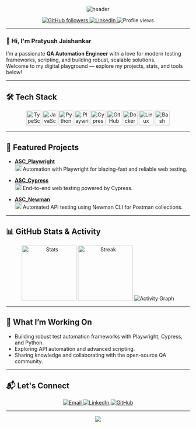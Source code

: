 <!-- Profile README for Pratyush Jaishankar -->

<!-- Banner / Header -->
<p align="center">
  <img src="https://capsule-render.vercel.app/api?type=waving&color=0:0099ff,100:00cc99&height=180&section=header&text=Pratyush%20Jaishankar&fontSize=40&fontAlign=50&fontColor=ffffff" alt="header"/>
</p>

<p align="center">
  <a href="https://github.com/PratyushJaishankar">
    <img src="https://img.shields.io/github/followers/PratyushJaishankar?label=GitHub&style=social" alt="GitHub followers"/>
  </a>
  <a href="https://www.linkedin.com/in/pratyushjaishankar">
    <img src="https://img.shields.io/badge/LinkedIn-0077B5?logo=linkedin&logoColor=white&style=flat-square" alt="LinkedIn"/>
  </a>
  <img src="https://komarev.com/ghpvc/?username=PratyushJaishankar&label=Profile%20views&color=0e75b6&style=flat" alt="Profile views"/>
</p>

---

### 👋 Hi, I'm Pratyush Jaishankar

I’m a passionate **QA Automation Engineer** with a love for modern testing frameworks, scripting, and building robust, scalable solutions.  
Welcome to my digital playground — explore my projects, stats, and tools below!

---

## 🛠️ Tech Stack

<p align="center">
  <img src="https://cdn.jsdelivr.net/gh/devicons/devicon/icons/typescript/typescript-original.svg" height="40" alt="TypeScript"/>
  <img src="https://cdn.jsdelivr.net/gh/devicons/devicon/icons/javascript/javascript-original.svg" height="40" alt="JavaScript"/>
  <img src="https://cdn.jsdelivr.net/gh/devicons/devicon/icons/python/python-original.svg" height="40" alt="Python"/>
  <img src="https://cdn.jsdelivr.net/gh/devicons/devicon/icons/playwright/playwright-original.svg" height="40" alt="Playwright"/>
  <img src="https://cdn.jsdelivr.net/gh/devicons/devicon/icons/cypressio/cypressio-original.svg" height="40" alt="Cypress"/>
  <img src="https://cdn.jsdelivr.net/gh/devicons/devicon/icons/github/github-original.svg" height="40" alt="GitHub"/>
  <img src="https://cdn.jsdelivr.net/gh/devicons/devicon/icons/docker/docker-original.svg" height="40" alt="Docker"/>
  <img src="https://cdn.jsdelivr.net/gh/devicons/devicon/icons/linux/linux-original.svg" height="40" alt="Linux"/>
  <img src="https://cdn.jsdelivr.net/gh/devicons/devicon/icons/bash/bash-original.svg" height="40" alt="Bash"/>
</p>

---

## 🚀 Featured Projects

- [**ASC_Playwright**](https://github.com/PratyushJaishankar/ASC_Playwright)  
  <img src="https://cdn.jsdelivr.net/gh/devicons/devicon/icons/playwright/playwright-original.svg" height="18"/> Automation with Playwright for blazing-fast and reliable web testing.

- [**ASC_Cypress**](https://github.com/PratyushJaishankar/ASC_Cypress)  
  <img src="https://cdn.jsdelivr.net/gh/devicons/devicon/icons/cypressio/cypressio-original.svg" alt="Cypress" height="18"/> End-to-end web testing powered by Cypress.

- [**ASC_Newman**](https://github.com/PratyushJaishankar/ASC_Newman)  
  <img src="https://cdn.jsdelivr.net/gh/devicons/devicon/icons/postman/postman-original.svg" height="18" alt="Postman/Newman"/> Automated API testing using Newman CLI for Postman collections.

---

## 📊 GitHub Stats & Activity

<p align="center">
  <img src="https://github-readme-stats.vercel.app/api?username=PratyushJaishankar&show_icons=true&theme=vue&hide_border=true" height="150" alt="Stats"/>
  <img src="https://github-readme-streak-stats.herokuapp.com/?user=PratyushJaishankar&theme=vue&hide_border=true" height="150" alt="Streak"/>
  <img src="https://github-readme-activity-graph.vercel.app/graph?username=PratyushJaishankar&theme=vue" alt="Activity Graph"/>
</p>

---

## 🌱 What I’m Working On

- Building robust test automation frameworks with Playwright, Cypress, and Python.
- Exploring API automation and advanced scripting.
- Sharing knowledge and collaborating with the open-source QA community.

---

## 📬 Let's Connect

<p align="center">
  <a href="mailto:pratyushjaishankar@gmail.com">
    <img src="https://img.shields.io/badge/Email-D14836?style=flat-square&logo=gmail&logoColor=white" alt="Email"/>
  </a>
  <a href="https://www.linkedin.com/in/pratyushjaishankar">
    <img src="https://img.shields.io/badge/LinkedIn-0077B5?style=flat-square&logo=linkedin&logoColor=white" alt="LinkedIn"/>
  </a>
  <a href="https://github.com/PratyushJaishankar">
    <img src="https://img.shields.io/badge/GitHub-181717?style=flat-square&logo=github&logoColor=white" alt="GitHub"/>
  </a>
</p>

---

<p align="center">
  <img src="https://capsule-render.vercel.app/api?type=waving&color=0:0099ff,100:00cc99&height=100&section=footer"/>
</p>
